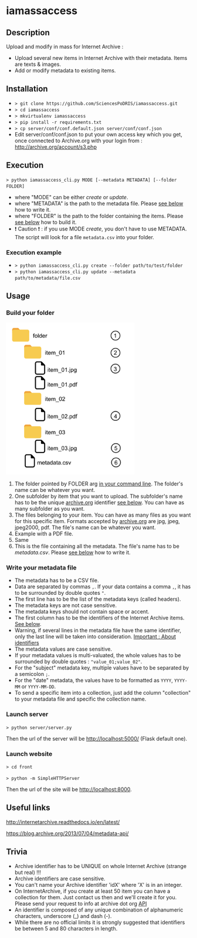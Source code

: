 # iamassaccess

## Description
Upload and modify in mass for Internet Archive : 
- Upload several new items in Internet Archive with their metadata. Items are texts & images.
- Add or modify metadata to existing items.

## Installation
- `> git clone https://github.com/SciencesPoDRIS/iamassaccess.git`
- `> cd iamassaccess`
- `> mkvirtualenv iamassaccess`
- `> pip install -r requirements.txt`
- `> cp server/conf/conf.default.json server/conf/conf.json`
- Edit server/conf/conf.json to put your own access key which you get, once connected to Archive.org with your login from : 
http://archive.org/account/s3.php

## Execution
`> python iamassaccess_cli.py MODE [--metadata METADATA] [--folder FOLDER]`

- where "MODE" can be either *create* or *update*.
- where "METADATA" is the path to the metadata file. Please [see below](#build-your-folder) how to write it.
- where "FOLDER" is the path to the folder containing the items. Please [see below](#write-your-metadata-file) how to build it.
- :exclamation: Caution :exclamation: : if you use MODE *create*, you don't have to use METADATA. The script will look for a file `metadata.csv` into your folder.

### Execution example
- `> python iamassaccess_cli.py create --folder path/to/test/folder`
- `> python iamassaccess_cli.py update --metadata path/to/metadata/file.csv`


## Usage

### Build your folder

<img src="images/iamassaccess_schema.png" width="350" title="Folder structure schema">

1. The folder pointed by FOLDER arg [in your command line](#execution). The folder's name can be whatever you want.
2. One subfolder by item that you want to upload. The subfolder's name has to be the unique [archive.org](https://archive.org/) identifier [see below](#trivia). You can have as many subfolder as you want.
3. The files belonging to your item. You can have as many files as you want for this specific item. Formats accepted by [archive.org](https://archive.org/) are jpg, jpeg, jpeg2000, pdf. The file's name can be whatever you want.
4. Example with a PDF file.
5. Same
6. This is the file containing all the metadata. The file's name has to be *metadata.csv*. Please [see below](#write-your-metadata-file) how to write it.

### Write your metadata file


- The metadata has to be a CSV file.
- Data are separated by commas `,`. If your data contains a comma `,`, it has to be surrounded by double quotes `"`.
- The first line has to be the list of the metadata keys (called headers).
- The metadata keys are not case sensitive.
- The metadata keys should not contain space or accent.
- The first column has to be the identifiers of the Internet Archive items. [See below](#trivia).
- Warning, if several lines in the metadata file have the same identifier, only the last line will be taken into consideration.
[Important : About identifiers](http://internetarchive.readthedocs.io/en/latest/metadata.html#archive-org-identifiers)
- The metadata values are case sensitive.
- If your metadata values is multi-valuated, the whole values has to be surrounded by double quotes : `"value_01;value_02"`.
- For the "subject" metadata key, multiple values have to be separated by a semicolon `;`.
- For the "date" metadata, the values have to be formatted as `YYYY`, `YYYY-MM` or `YYYY-MM-DD`.
- To send a specific item into a collection, just add the column "collection" to your metadata file and specific the collection name.


### Launch server
`> python server/server.py`

Then the url of the server will be <http://localhost:5000/> (Flask default one).

### Launch website
`> cd front`

`> python -m SimpleHTTPServer`

Then the url of the site will be <http://localhost:8000>.

## Useful links
<http://internetarchive.readthedocs.io/en/latest/>

<https://blog.archive.org/2013/07/04/metadata-api/>


## Trivia
- Archive identifier has to be UNIQUE on whole Internet Archive (strange but real) !!!
- Archive identifiers are case sensitive.
- You can't name your Archive identifier 'idX' where 'X' is in an integer.
- On InternetArchive, if you create at least 50 item you can have a collection for them. Just contact us then and we'll create it for you. Please send your request to info at archive dot org [API](http://internetarchive.readthedocs.io/en/latest/metadata.html#collection)
- An identifier is composed of any unique combination of alphanumeric characters, underscore (_) and dash (-).
- While there are no official limits it is strongly suggested that identifiers be between 5 and 80 characters in length.